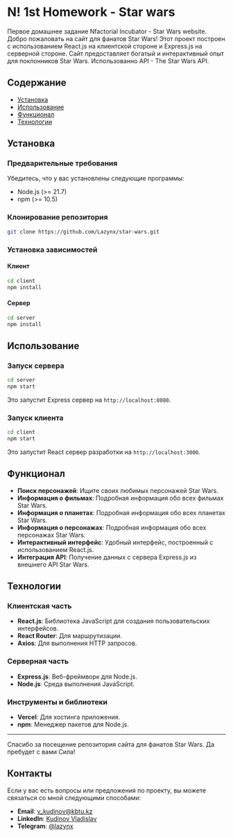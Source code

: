 # N! 1st Homework - Star wars

Первое домашнее задание Nfactorial Incubator - Star Wars website. Добро пожаловать на сайт для фанатов Star Wars! Этот проект построен с использованием React.js на клиентской стороне и Express.js на серверной стороне. Сайт предоставляет богатый и интерактивный опыт для поклонников Star Wars. Использованно API - The Star Wars API.

## Содержание

- [Установка](#установка)
- [Использование](#использование)
- [Функционал](#функционал)
- [Технологии](#технологии)

## Установка

### Предварительные требования

Убедитесь, что у вас установлены следующие программы:

- Node.js (>= 21.7)
- npm (>= 10.5)

### Клонирование репозитория

```bash
git clone https://github.com/Lazynx/star-wars.git
```

### Установка зависимостей

#### Клиент

```bash
cd client
npm install
```

#### Сервер

```bash
cd server
npm install
```

## Использование

### Запуск сервера

```bash
cd server
npm start
```

Это запустит Express сервер на `http://localhost:8080`.

### Запуск клиента

```bash
cd client
npm start
```

Это запустит React сервер разработки на `http://localhost:3000`.

## Функционал

- **Поиск персонажей**: Ищите своих любимых персонажей Star Wars.
- **Информация о фильмах**: Подробная информация обо всех фильмах Star Wars.
- **Информация о планетах**: Подробная информация обо всех планетах Star Wars.
- **Информация о персонажах**: Подробная информация обо всех персонажах Star Wars.
- **Интерактивный интерфейс**: Удобный интерфейс, построенный с использованием React.js.
- **Интеграция API**: Получение данных с сервера Express.js из внешнего API Star Wars.

## Технологии

### Клиентская часть

- **React.js**: Библиотека JavaScript для создания пользовательских интерфейсов.
- **React Router**: Для маршрутизации.
- **Axios**: Для выполнения HTTP запросов.

### Серверная часть

- **Express.js**: Веб-фреймворк для Node.js.
- **Node.js**: Среда выполнения JavaScript.

### Инструменты и библиотеки

- **Vercel**: Для хостинга приложения.
- **npm**: Менеджер пакетов для Node.js.

---

Спасибо за посещение репозитория сайта для фанатов Star Wars. Да пребудет с вами Сила!

## Контакты

Если у вас есть вопросы или предложения по проекту, вы можете связаться со мной следующими способами:

- **Email**: [v_kudinov@kbtu.kz](mailto:v_kudinov@kbtu.kz)
- **LinkedIn**: [Kudinov Vladislav](https://www.linkedin.com/in/lazynx/)
- **Telegram**: [@lazynx](https://t.me/lazynx)
